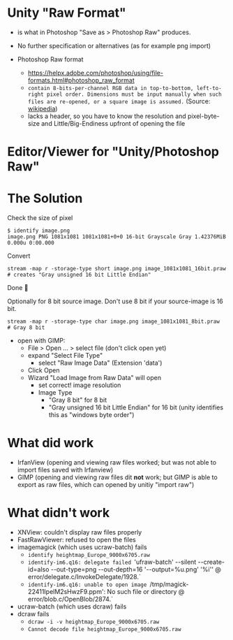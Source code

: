 # Unity "Raw Format" 

- is what in Photoshop "Save as > Photoshop Raw" produces.
- No further specification or alternatives (as for example png import)

- Photoshop Raw format
  - https://helpx.adobe.com/photoshop/using/file-formats.html#photoshop_raw_format
  - `contain 8-bits-per-channel RGB data in top-to-bottom, left-to-right pixel order. Dimensions must be input manually when such files are re-opened, or a square image is assumed.` (Source: [wikipedia](https://en.wikipedia.org/wiki/Raw_image_format#Raw_bitmap_files))
  - lacks a header, so you have to know the resolution and pixel-byte-size and Little/Big-Endiness upfront of opening the file

# Editor/Viewer for "Unity/Photoshop Raw"

# The Solution

Check the size of pixel
```
$ identify image.png
image.png PNG 1081x1081 1081x1081+0+0 16-bit Grayscale Gray 1.42376MiB 0.000u 0:00.000
```

Convert
```
stream -map r -storage-type short image.png image_1081x1081_16bit.praw # creates "Gray unsigned 16 bit Little Endian"
```

Done 🥳

Optionally for 8 bit source image.
Don't use 8 bit if your source-image is 16 bit.
```
stream -map r -storage-type char image.png image_1081x1081_8bit.praw   # Gray 8 bit
```

- open with GIMP:
  - File > Open ... > select file (don't click open yet)
  - expand "Select File Type"
    - select "Raw Image Data" (Extension 'data')
  - Click Open
  - Wizard "Load Image from Raw Data" will open
    - set correct! image resolution
    - Image Type
      - "Gray 8 bit" for 8 bit 
      - "Gray unsigned 16 bit Little Endian" for 16 bit (unity identifies this as "windows byte order")

# What did work

- IrfanView (opening and viewing raw files worked; but was not able to import files saved with Irfanview)
- GIMP (opening and viewing raw files dit **not** work; but GIMP is able to export as raw files, which can opened by unitiy "import raw")

# What didn't work

- XNView: couldn't display raw files properly
- FastRawViewer: refused to open the files
- imagemagick (which uses ucraw-batch) fails
  - `identify heightmap_Europe_9000x6705.raw`
  - `identify-im6.q16: delegate failed `'ufraw-batch' --silent --create-id=also --out-type=png --out-depth=16 '--output=%u.png' '%i'' @ error/delegate.c/InvokeDelegate/1928.`
  - `identify-im6.q16: unable to open image `/tmp/magick-22411IpelM2sHwzF9.ppm': No such file or directory @ error/blob.c/OpenBlob/2874.`
- ucraw-batch (which uses dcraw) fails
- dcraw fails
  - `dcraw -i -v heightmap_Europe_9000x6705.raw`
  - `Cannot decode file heightmap_Europe_9000x6705.raw`

